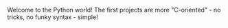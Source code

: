 Welcome to the Python world! The first projects are more "C-oriented" - no tricks, no funky syntax - simple!
